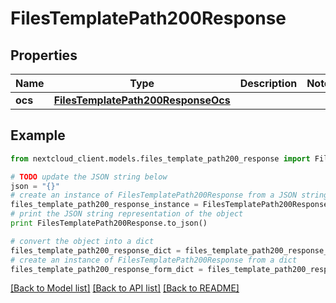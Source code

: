 # FilesTemplatePath200Response


## Properties
Name | Type | Description | Notes
------------ | ------------- | ------------- | -------------
**ocs** | [**FilesTemplatePath200ResponseOcs**](FilesTemplatePath200ResponseOcs.md) |  | 

## Example

```python
from nextcloud_client.models.files_template_path200_response import FilesTemplatePath200Response

# TODO update the JSON string below
json = "{}"
# create an instance of FilesTemplatePath200Response from a JSON string
files_template_path200_response_instance = FilesTemplatePath200Response.from_json(json)
# print the JSON string representation of the object
print FilesTemplatePath200Response.to_json()

# convert the object into a dict
files_template_path200_response_dict = files_template_path200_response_instance.to_dict()
# create an instance of FilesTemplatePath200Response from a dict
files_template_path200_response_form_dict = files_template_path200_response.from_dict(files_template_path200_response_dict)
```
[[Back to Model list]](../README.md#documentation-for-models) [[Back to API list]](../README.md#documentation-for-api-endpoints) [[Back to README]](../README.md)


